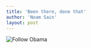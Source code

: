 ```yaml
---
title: 'Been there, done that'
author: 'Noam Sain'
layout: post
---
```


![Follow Obama](/_assets/img/2016/02/180171.jpg)